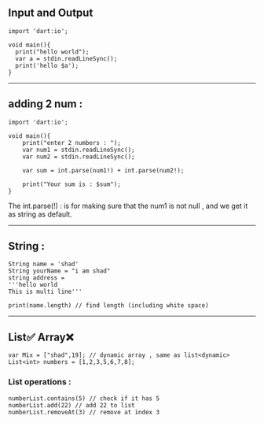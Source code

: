 ## Input and Output


    import 'dart:io';
    
    void main(){
      print("hello world");
      var a = stdin.readLineSync();
      print('hello $a');
    }

-----------------------------

## adding 2 num : 


    import 'dart:io';
    
    void main(){
        print("enter 2 numbers : ");
        var num1 = stdin.readLineSync();
        var num2 = stdin.readLineSync();
        
        var sum = int.parse(num1!) + int.parse(num2!);
    
        print("Your sum is : $sum");
    }

The int.parse(!) : is for making sure that the num1 is not null , and we get it as string as default.


-------------------------------

## String : 

    String name = 'shad'
    String yourName = "i am shad"
    string address = 
    '''hello world 
    This is multi line'''

    print(name.length) // find length (including white space)

----------------------------------

## List✅ Array❌

    var Mix = ["shad",19]; // dynamic array , same as list<dynamic>
    List<int> numbers = [1,2,3,5,6,7,8];

### List operations : 

    numberList.contains(5) // check if it has 5 
    numberList.add(22) // add 22 to list 
    numberList.removeAt(3) // remove at index 3 
    
